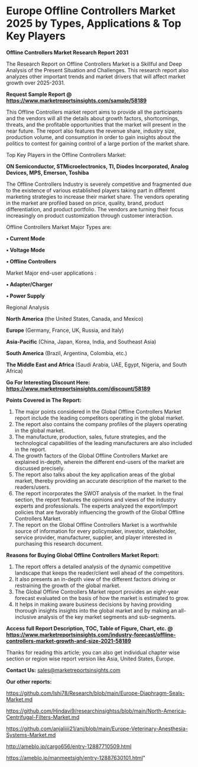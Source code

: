  # Europe Offline Controllers Market 2025 by Types, Applications & Top Key Players

<strong>Offline Controllers Market Research Report 2031</strong>

The Research Report on Offline Controllers Market is a Skillful and Deep Analysis of the Present Situation and Challenges. This research report also analyzes other important trends and market drivers that will affect market growth over 2025-2031.

<strong>Request Sample Report @ <a href=https://www.marketreportsinsights.com/sample/58189>https://www.marketreportsinsights.com/sample/58189</a></strong>

This Offline Controllers market report aims to provide all the participants and the vendors will all the details about growth factors, shortcomings, threats, and the profitable opportunities that the market will present in the near future. The report also features the revenue share, industry size, production volume, and consumption in order to gain insights about the politics to contest for gaining control of a large portion of the market share.

Top Key Players in the Offline Controllers Market:

<strong>ON Semiconductor, STMicroelectronics, TI, Diodes Incorporated, Analog Devices, MPS, Emerson, Toshiba</strong>

The Offline Controllers Industry is severely competitive and fragmented due to the existence of various established players taking part in different marketing strategies to increase their market share. The vendors operating in the market are profiled based on price, quality, brand, product differentiation, and product portfolio. The vendors are turning their focus increasingly on product customization through customer interaction.

Offline Controllers Market Major Types are:

<strong>• Current Mode

• Voltage Mode

• Offline Controllers</strong>

Market Major end-user applications :

<strong>• Adapter/Charger

• Power Supply</strong>

Regional Analysis

</u><strong><b>North America</b></strong> (the United States, Canada, and Mexico)

<strong><b>Europe </b></strong>(Germany, France, UK, Russia, and Italy)

<strong><b>Asia-Pacific</b></strong> (China, Japan, Korea, India, and Southeast Asia)

<strong><b>South America</b></strong> (Brazil, Argentina, Colombia, etc.)

<strong><b>The Middle East and Africa</b></strong> (Saudi Arabia, UAE, Egypt, Nigeria, and South Africa)

<strong>Go For Interesting Discount Here: <a href=https://www.marketreportsinsights.com/discount/58189>https://www.marketreportsinsights.com/discount/58189</a></strong>

<strong>Points Covered in The Report:</strong>
<ol>
  <li>The major points considered in the Global Offline Controllers Market report include the leading competitors operating in the global market.</li>
  <li>The report also contains the company profiles of the players operating in the global market.</li>
  <li>The manufacture, production, sales, future strategies, and the technological capabilities of the leading manufacturers are also included in the report.</li>
  <li>The growth factors of the Global Offline Controllers Market are explained in-depth, wherein the different end-users of the market are discussed precisely.</li>
  <li>The report also talks about the key application areas of the global market, thereby providing an accurate description of the market to the readers/users.</li>
  <li>The report incorporates the SWOT analysis of the market. In the final section, the report features the opinions and views of the industry experts and professionals. The experts analyzed the export/import policies that are favorably influencing the growth of the Global Offline Controllers Market.</li>
  <li>The report on the Global Offline Controllers Market is a worthwhile source of information for every policymaker, investor, stakeholder, service provider, manufacturer, supplier, and player interested in purchasing this research document.</li>
</ol>
<strong>Reasons for Buying Global Offline Controllers Market Report:</strong>

<ol>
  <li>The report offers a detailed analysis of the dynamic competitive landscape that keeps the reader/client well ahead of the competitors.</li>
  <li>It also presents an in-depth view of the different factors driving or restraining the growth of the global market.</li>
  <li>The Global Offline Controllers Market report provides an eight-year forecast evaluated on the basis of how the market is estimated to grow.</li>
  <li>It helps in making aware business decisions by having providing thorough insights insights into the global market and by making an all-inclusive analysis of the key market segments and sub-segments.</li>
</ol>
<strong>Access full Report Description, TOC, Table of Figure, Chart, etc. @ <a href=https://www.marketreportsinsights.com/industry-forecast/offline-controllers-market-growth-and-size-2021-58189>https://www.marketreportsinsights.com/industry-forecast/offline-controllers-market-growth-and-size-2021-58189</a></strong>


Thanks for reading this article; you can also get individual chapter wise section or region wise report version like Asia, United States, Europe.

<strong>Contact Us:</strong>
sales@marketreportsinsights.com

<strong>Our other reports:</strong>

<a href=https://github.com/Ishi78/Research/blob/main/Europe-Diaphragm-Seals-Market.md>https://github.com/Ishi78/Research/blob/main/Europe-Diaphragm-Seals-Market.md</a>

<a href=https://github.com/Hindavi9/researchinsightss/blob/main/North-America-Centrifugal-Filters-Market.md>https://github.com/Hindavi9/researchinsightss/blob/main/North-America-Centrifugal-Filters-Market.md</a>

<a href=https://github.com/anjaliiii21/ani/blob/main/Europe-Veterinary-Anesthesia-Systems-Market.md>https://github.com/anjaliiii21/ani/blob/main/Europe-Veterinary-Anesthesia-Systems-Market.md</a>

<a href=http://ameblo.jp/cargo656/entry-12887710509.html>http://ameblo.jp/cargo656/entry-12887710509.html</a>

<a href=https://ameblo.jp/manmeetsigh/entry-12887630101.html>https://ameblo.jp/manmeetsigh/entry-12887630101.html</a>"
